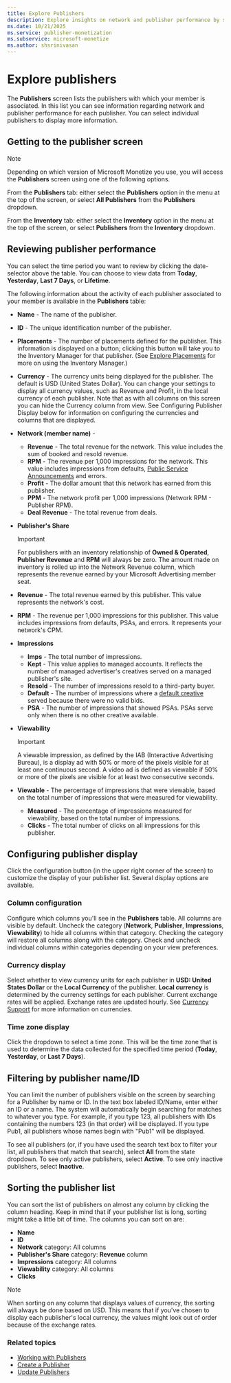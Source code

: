 ```yaml
---
title: Explore Publishers
description: Explore insights on network and publisher performance by summarizing the Publishers screen, revealing details for each associated publisher. 
ms.date: 10/21/2025
ms.service: publisher-monetization
ms.subservice: microsoft-monetize
ms.author: shsrinivasan
---
```


# Explore publishers

The **Publishers** screen lists the publishers with which your member is associated. In this list you can see information regarding network and publisher performance for each publisher. You can select individual publishers to display more information.

## Getting to the publisher screen

> [!NOTE]
> Depending on which version of Microsoft Monetize you use, you will access the **Publishers** screen using one of the following options.

From the **Publishers** tab: either select the **Publishers** option in the menu at the top of the screen, or select **All Publishers** from the **Publishers** dropdown.

From the **Inventory** tab: either select the **Inventory** option in the menu at the top of the screen, or select **Publishers** from the **Inventory** dropdown.

## Reviewing publisher performance

You can select the time period you want to review by clicking the date- selector above the table. You can choose to view data from **Today**, **Yesterday**, **Last 7 Days**, or **Lifetime**.

The following information about the activity of each publisher associated to your member is available in the **Publishers** table:

- **Name** - The name of the publisher.
- **ID** - The unique identification number of the publisher.
- **Placements** - The number of placements defined for the publisher. This information is displayed on a button; clicking this button will take you to the Inventory Manager for that publisher. (See [Explore Placements](explore-placements.md) for more on using the Inventory Manager.)
- **Currency** - The currency units being displayed for the publisher. The default is USD (United States  Dollar). You can change your settings to display all currency values, such as Revenue and Profit, in the local currency of each publisher. Note that as with all columns on this screen you can hide the Currency column from view. See Configuring Publisher Display below for information on configuring the currencies and columns that are displayed.
- **Network (member name)** -
  - **Revenue** - The total revenue for the network. This value includes the sum of booked and resold revenue.
  - **RPM** - The revenue per 1,000 impressions for the network. This value includes impressions from defaults, [Public Service Announcements](default-psas.md) and errors.
  - **Profit** - The dollar amount that this network has earned from this publisher.
  - **PPM** - The network profit per 1,000 impressions (Network RPM - Publisher RPM).
  - **Deal Revenue** - The total revenue from deals.
- **Publisher's Share**
  
  > [!IMPORTANT]
  > For publishers with an inventory relationship of **Owned & Operated**, **Publisher Revenue** and **RPM** will always be zero. The amount made on inventory is rolled up into the Network Revenue column, which represents the revenue earned by your Microsoft Advertising member seat.

- **Revenue** - The total revenue earned by this publisher. This value represents the network's cost.
- **RPM** - The revenue per 1,000 impressions for this publisher. This value includes impressions from defaults, PSAs, and errors. It represents your network's CPM.
- **Impressions**
  - **Imps** - The total number of impressions.
  - **Kept** - This value applies to managed accounts. It reflects the number of managed advertiser's creatives served on a managed publisher's site.
  - **Resold** - The number of impressions resold to a third-party buyer.
  - **Default** - The number of impressions where a [default creative](assign-a-default-creative-to-a-placement.md) served because there were no valid bids.
  - **PSA** - The number of impressions that showed PSAs. PSAs serve only when there is no other creative available.
- **Viewability**
  
   > [!IMPORTANT]
   > A viewable impression, as defined by the IAB (Interactive Advertising Bureau), is a display ad with 50% or more of the pixels visible for at least one continuous second. A video ad is defined as viewable if 50% or more of the pixels are visible for at least two consecutive seconds.

- **Viewable** - The percentage of impressions that were viewable, based on the total number of impressions that were measured for viewability.
  - **Measured** - The percentage of impressions measured for viewability, based on the total number of impressions.
  - **Clicks** - The total number of clicks on all impressions for this publisher.

## Configuring publisher display

Click the configuration button (in the upper right corner of the screen) to customize the display of your publisher list. Several display options are available.

### Column configuration

Configure which columns you'll see in the **Publishers** table. All columns are visible by default. Uncheck the category (**Network**, **Publisher**, **Impressions**, **Viewability**) to hide all columns within that category. Checking the category will restore all columns along with the category. Check and uncheck individual columns within categories depending on your view preferences.

### Currency display

Select whether to view currency units for each publisher in **USD: United States Dollar** or the **Local Currency** of the publisher. **Local currency** is determined by the currency settings for each publisher. Current exchange rates will be applied. Exchange rates are updated hourly. See [Currency Support](currency-support.md) for more information on currencies.

### Time zone display

Click the  dropdown to select a time zone. This will be the time zone that is used to determine the data collected for the specified time period (**Today**, **Yesterday**, or **Last 7 Days**).

## Filtering by publisher name/ID

You can limit the number of publishers visible on the screen by searching for a Publisher by name or ID. In the text box labeled ID/Name, enter either an ID or a name. The system will automatically begin searching for matches to whatever you type. For example, if you type 123, all publishers with IDs containing the numbers 123 (in that order) will be displayed. If you type Pub1, all publishers whose names begin with "Pub1" will be displayed.

To see all publishers (or, if you have used the search text box to filter your list, all publishers that match that search), select **All** from the state dropdown. To see only active publishers, select **Active**. To see only inactive publishers, select **Inactive**.

## Sorting the publisher list

You can sort the list of publishers on almost any column by clicking the column heading. Keep in mind that if your publisher list is long, sorting might take a little bit of time. The columns you can sort on are:

- **Name**
- **ID**
- **Network** category: All columns
- **Publisher's Share** category: **Revenue** column
- **Impressions** category: All columns
- **Viewability** category: All columns
- **Clicks**

> [!NOTE]
> When sorting on any column that displays values of currency, the sorting will always be done based on USD. This means that if you've chosen to display each publisher's local currency, the values might look out of order because of the exchange rates.

### Related topics

- [Working with Publishers](working-with-publishers.md)
- [Create a Publisher](create-a-publisher.md)
- [Update Publishers](update-publishers.md)
